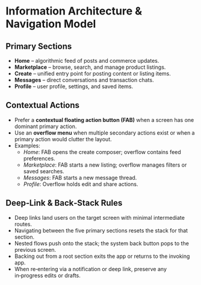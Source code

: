 # Information Architecture & Navigation Model

## Primary Sections
- **Home** – algorithmic feed of posts and commerce updates.
- **Marketplace** – browse, search, and manage product listings.
- **Create** – unified entry point for posting content or listing items.
- **Messages** – direct conversations and transaction chats.
- **Profile** – user profile, settings, and saved items.

## Contextual Actions
- Prefer a **contextual floating action button (FAB)** when a screen has one dominant primary action.
- Use an **overflow menu** when multiple secondary actions exist or when a primary action would clutter the layout.
- Examples:
  - *Home*: FAB opens the create composer; overflow contains feed preferences.
  - *Marketplace*: FAB starts a new listing; overflow manages filters or saved searches.
  - *Messages*: FAB starts a new message thread.
  - *Profile*: Overflow holds edit and share actions.

## Deep‑Link & Back‑Stack Rules
- Deep links land users on the target screen with minimal intermediate routes.
- Navigating between the five primary sections resets the stack for that section.
- Nested flows push onto the stack; the system back button pops to the previous screen.
- Backing out from a root section exits the app or returns to the invoking app.
- When re‑entering via a notification or deep link, preserve any in‑progress edits or drafts.
